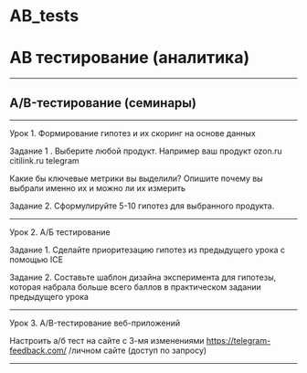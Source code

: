 # AB_tests
# AB тестирование (аналитика)
_______________________________
## A/B-тестирование (семинары)
_______________________________
Урок 1. Формирование гипотез и их скоринг на основе данных

Задание 1 . Выберите любой продукт.
Например ваш продукт
ozon.ru
citilink.ru
telegram

Какие бы ключевые метрики вы выделили? Опишите почему вы выбрали именно их и можно ли их измерить

Задание 2. Сформулируйте 5-10 гипотез для выбранного продукта.
_______________________________

Урок 2. А/Б тестирование

Задание 1. Сделайте приоритезацию гипотез из предыдущего урока с помощью ICE

Задание 2. Составьте шаблон дизайна эксперимента для гипотезы, которая набрала больше всего баллов в практическом задании предыдущего урока
_______________________________

Урок 3. A/B-тестирование веб-приложений

Настроить а/б тест на сайте с 3-мя изменениями https://telegram-feedback.com/ /личном сайте (доступ по запросу)
_______________________________

